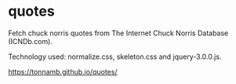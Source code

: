 # quotes
Fetch chuck norris quotes from The Internet Chuck Norris Database (ICNDb.com).

Technology used: normalize.css, skeleton.css and jquery-3.0.0.js.

https://tonnamb.github.io/quotes/
